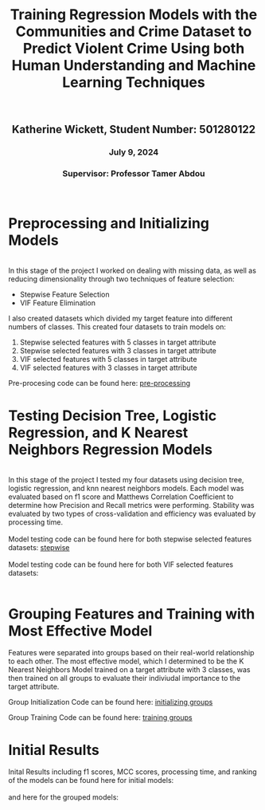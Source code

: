 <div align="center">
  <h1 align="center">Training Regression Models with the Communities and Crime Dataset to Predict Violent Crime Using both Human Understanding and Machine Learning Techniques</h1>
</div>
</br> 

<div align="center"> 
  <h2 align="center"> Katherine Wickett, Student Number: 501280122 </h2>
  <h3 align="center"> July 9, 2024 </h3>
  <h3 align="center"> Supervisor: Professor Tamer Abdou </h3>  
</div>
</br> 

<h1 align="left"> Preprocessing and Initializing Models </h1>
</br>
In this stage of the project I worked on dealing with missing data, as well as reducing dimensionality through two techniques of feature selection: 

- Stepwise Feature Selection 
- VIF Feature Elimination

I also created datasets which divided my target feature into different numbers of classes. This created four datasets to train models on: 


1. Stepwise selected features with 5 classes in target attribute
2. Stepwise selected features with 3 classes in target attribute
3. VIF selected features with 5 classes in target attribute
4. VIF selected features with 3 classes in target attribute

Pre-procesing code can be found here: <a href="https://github.com/kwickett/CIND820/blob/main/Preprocessing_and_Initialization.ipynb">pre-processing</a> 
</br>
<h1 alighn="left"> Testing Decision Tree, Logistic Regression, and K Nearest Neighbors Regression Models </h1>
</br>
In this stage of the project I tested my four datasets using decision tree, logistic regression, and knn nearest neighbors models. Each model was evaluated based on f1 score
and Matthews Correlation Coefficient to determine how Precision and Recall metrics were performing. Stability was evaluated by two types of cross-validation and efficiency 
was evaluated by processing time. 
</br>
</br>
Model testing code can be found here for both stepwise selected features datasets: <a href= "https://github.com/kwickett/CIND820/blob/main/Stepwise%20Features/stepwise_features.ipynb">stepwise</a>
</br>
</br>
Model testing code can be found here for both VIF selected features datasets: 
</br>
</br>
<h1 align="left"> Grouping Features and Training with Most Effective Model </h1>

Features were separated into groups based on their real-world relationship to each other. The most effective model, which I determined to be the K Nearest Neighbors 
Model trained on a target attribute with 3 classes, was then trained on all groups to evaluate their indiviudal importance to the target attribute. 

Group Initialization Code can be found here: <a href="https://github.com/kwickett/CIND820/blob/main/Grouped%20Features/Groups_Initializing_Models.ipynb">initializing groups</a>

Group Training Code can be found here: <a href="https://github.com/kwickett/CIND820/blob/main/Grouped%20Features/Groups_Model_Testing.ipynb">training groups</a>

<h1 align="left"> Initial Results </h1>

Inital Results including f1 scores, MCC scores, processing time, and ranking of the models can be found here for initial models: 
</br>
</br>
and here for the grouped models: 
